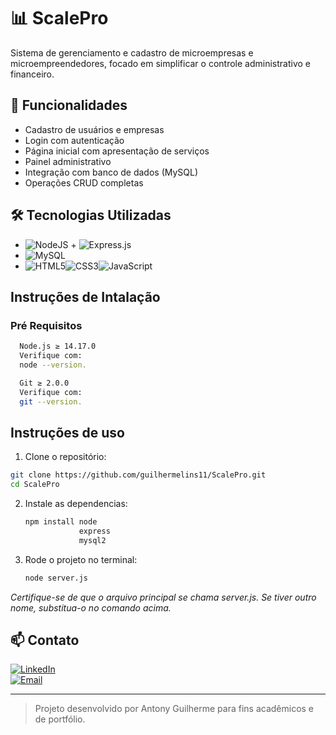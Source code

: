 # 📊 ScalePro

Sistema de gerenciamento e cadastro de microempresas e microempreendedores, focado em simplificar o controle administrativo e financeiro.

## 🚀 Funcionalidades

- Cadastro de usuários e empresas
- Login com autenticação
- Página inicial com apresentação de serviços
- Painel administrativo
- Integração com banco de dados (MySQL)
- Operações CRUD completas

## 🛠️ Tecnologias Utilizadas

- ![NodeJS](https://img.shields.io/badge/Node.js-6DA55F?style=flay-square&logo=node.js&logoColor=white) + ![Express.js](https://img.shields.io/badge/Express.js-%23404d59.svg?style=flat-square&logo=express&logoColor=%2361DAFB)
- ![MySQL](https://img.shields.io/badge/MySQL-4479A1.svg?style=flat-square&logo=mysql&logoColor=white)
- ![HTML5](https://img.shields.io/badge/HTML5-%23E34F26.svg?style=flat-square&logo=html5&logoColor=white)![CSS3](https://img.shields.io/badge/CSS3-%231572B6.svg?style=flat-square&logo=css3&logoColor=white)![JavaScript](https://img.shields.io/badge/Javascript-%23323330.svg?style=flat-square&logo=javascript&logoColor=%23F7DF1E)

## Instruções de Intalação
### Pré Requisitos
```bash
  Node.js ≥ 14.17.0  
  Verifique com:
  node --version.

  Git ≥ 2.0.0
  Verifique com:
  git --version.
```
## Instruções de uso

 1. Clone o repositório:
   ```bash
   git clone https://github.com/guilhermelins11/ScalePro.git
   cd ScalePro
  ```
2. Instale as dependencias:
   ```bash
   npm install node
               express
               mysql2
   ```
3. Rode o projeto no terminal:
   ```bash
   node server.js
   ```
*Certifique-se de que o arquivo principal se chama server.js. Se tiver outro nome, substitua-o no comando acima.*

## 📫 Contato

[![LinkedIn](https://img.shields.io/badge/LinkedIn-0077B5?style=flat&logo=linkedin&logoColor=white)](http://linkedin.com/in/antony-lins-354b91290)  
[![Email](https://img.shields.io/badge/Email-D14836?style=flat&logo=gmail&logoColor=white)](mailto:contato.antonyguilherme@gmail.com)

---

> Projeto desenvolvido por Antony Guilherme para fins acadêmicos e de portfólio.
